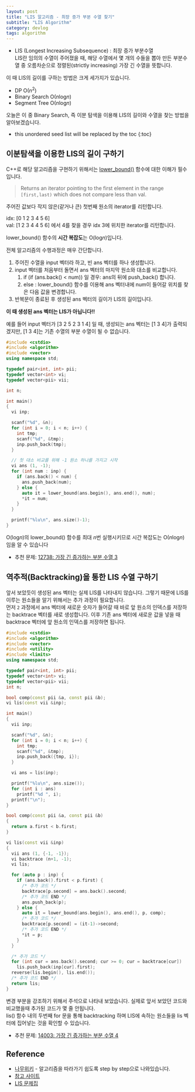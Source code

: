 ```yaml
---
layout: post
title: "LIS 알고리즘 - 최장 증가 부분 수열 찾기"
subtitle: "LIS Algorithm"
category: devlog
tags: algorithm
---
```


* LIS (Longest Increasing Subsequence) : 최장 증가 부분수열<br>
LIS란 임의의 수열이 주어졌을 때, 해당 수열에서 몇 개의 수들을 뽑아 만든 부분수열 중 오름차순으로 정렬된(strictly increasing) 가장 긴 수열을 뜻합니다.

이 때 LIS의 길이를 구하는 방법은 크게 세가지가 있습니다.

* DP            O(*n*<sup>2</sup>)
* Binary Search O(*n*log*n*)
* Segment Tree  O(*n*log*n*)

오늘은 이 중 Binary Search, 즉 이분 탐색을 이용해 LIS의 길이와 수열을 찾는 방법을 알아보겠습니다.

<!--more-->

* this unordered seed list will be replaced by the toc
{:toc}

## 이분탐색을 이용한 LIS의 길이 구하기

C++로 해당 알고리즘을 구현하기 위해서는 [lower_bound()](http://www.cplusplus.com/reference/algorithm/lower_bound/) 함수에 대한 이해가 필수입니다.

> Returns an iterator pointing to the first element in the range `[first,last)` which does not compare less than val.

주어진 값보다 작지 않은(같거나 큰) 첫번째 원소의 iterator를 리턴합니다.<br>

idx: [0  1  2  3  4  5  6]<br>
val: [1  2  3  4  4  5  6] 에서 4를 찾을 경우 idx 3에 위치한 iterator를 리턴합니다.

lower_bound() 함수의 **시간 복잡도**는 O(log*n*)입니다.<br>

전체 알고리즘의 수행과정은 매우 간단합니다.

1. 주어진 수열을 input 벡터라 하고, 빈 ans 벡터를 하나 생성합니다.
2. input 벡터를 처음부터 돌면서 ans 벡터의 마지막 원소와 대소를 비교합니다.
   1. if (if (ans.back() < num)) 일 경우: ans의 뒤에 push_back() 합니다.
   2. else : lower_bound() 함수를 이용해 ans 벡터내에 num이 들어갈 위치를 찾은 다음 값을 변경합니다.
3. 반복문이 종료된 후 생성된 ans 벡터의 길이가 LIS의 길이입니다.

**이 때 생성된 ans 벡터는 LIS가 아닙니다!!**<br>

예를 들어 input 벡터가 [3  2  5  2  3  1  4] 일 때, 생성되는 ans 벡터는 [1  3  4]가 출력되겠지만, [1  3  4]는 기존 수열의 부분 수열이 될 수 없습니다.<br>

```c++
#include <cstdio>
#include <algorithm>
#include <vector>
using namespace std;

typedef pair<int, int> pii;
typedef vector<int> vi;
typedef vector<pii> vii;

int n;

int main()
{
  vi inp;

  scanf("%d", &n);
  for (int i = 0; i < n; i++) {
    int tmp;
    scanf("%d", &tmp);
    inp.push_back(tmp);
  }

  // 첫 대소 비교를 위해 -1 원소 하나를 가지고 시작
  vi ans (1, -1);
  for (int num : inp) {
    if (ans.back() < num) {
      ans.push_back(num);
    } else {
      auto it = lower_bound(ans.begin(), ans.end(), num);
      *it = num;
    }
  }

  printf("%lu\n", ans.size()-1);
}

```

O(log*n*)의 lower_bound() 함수를 최대 *n*번 실행시키므로 시간 복잡도는 O(*n*log*n*) 임을 알 수 있습니다<br>

* 추천 문제: [12738: 가장 긴 증가하는 부분 수열 3](https://www.acmicpc.net/problem/12738)

## 역추적(Backtracking)을 통한 LIS 수열 구하기

앞서 보았듯이 생성된 ans 벡터는 실제 LIS를 나타내지 않습니다. 그렇기 때문에 LIS를 이루는 원소들을 알기 위해서는 추가 과정이 필요합니다.<br>먼저 `2` 과정에서 ans 벡터에 새로운 숫자가 들어갈 때 바로 앞 원소의 인덱스를 저장하는 backtrace 벡터를 새로 생성합니다. 이후 기존 ans 벡터에 새로운 값을 넣을 때 backtrace 벡터에 앞 원소의 인덱스를 저장하면 됩니다.

```c++
#include <cstdio>
#include <algorithm>
#include <vector>
#include <utility>
#include <limits>
using namespace std;

typedef pair<int, int> pii;
typedef vector<int> vi;
typedef vector<pii> vii;
int n;

bool comp(const pii &a, const pii &b);
vi lis(const vii &inp);

int main()
{
  vii inp;

  scanf("%d", &n);
  for (int i = 0; i < n; i++) {
    int tmp;
    scanf("%d", &tmp);
    inp.push_back({tmp, i});
  }

  vi ans = lis(inp);

  printf("%lu\n", ans.size());
  for (int i : ans)
    printf("%d ", i);
  printf("\n");
}

bool comp(const pii &a, const pii &b)
{
  return a.first < b.first;
}

vi lis(const vii &inp)
{
  vii ans (1, {-1, -1});
  vi backtrace (n+1, -1);
  vi lis;

  for (auto p : inp) {
    if (ans.back().first < p.first) {
      /* 추가 코드 */
      backtrace[p.second] = ans.back().second;
      /* 추가 코드 END */
      ans.push_back(p);
    } else {
      auto it = lower_bound(ans.begin(), ans.end(), p, comp);
      /* 추가 코드 */
      backtrace[p.second] = (it-1)->second;
      /* 추가 코드 END */
      *it = p;
    }
  }

  /* 추가 코드 */
  for (int cur = ans.back().second; cur >= 0; cur = backtrace[cur])
    lis.push_back(inp[cur].first);
  reverse(lis.begin(), lis.end());
  /* 추가 코드 END */
  return lis;
}


```

변경 부분을 강조하기 위해서 주석으로 나타내 보았습니다. 실제로 앞서 보았던 코드와 비교했을때 추가된 코드가 몇 줄 안됩니다.<br>
lis() 함수 내의 두번째 for 문을 통해 backtracking 하며 LIS에 속하는 원소들을 lis 벡터에 집어넣는 것을 확인할 수 있습니다.

* 추천 문제: [14003: 가장 긴 증가하는 부분 수열 4](https://www.acmicpc.net/problem/14003)

## Reference

* [나무위키](https://namu.wiki/w/%EC%B5%9C%EC%9E%A5%20%EC%A6%9D%EA%B0%80%20%EB%B6%80%EB%B6%84%20%EC%88%98%EC%97%B4) - 알고리즘을 따라가기 쉽도록 step by step으로 나와있습니다.
* [참고 사이트](http://gumgood.tistory.com/entry/Longest-Increasing-Subsequence)
* [LIS 문제집](https://www.acmicpc.net/workbook/view/801)